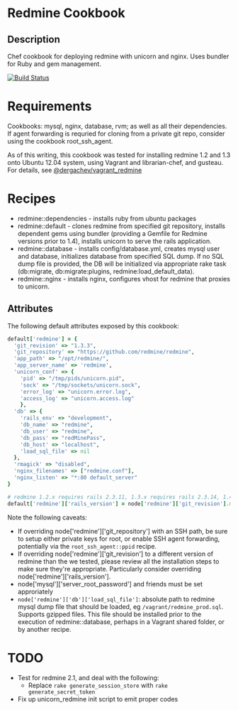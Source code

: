 Redmine Cookbook 
================

Description
-----------

Chef cookbook for deploying redmine with unicorn and nginx. Uses bundler for Ruby and gem management.

[![Build Status](https://secure.travis-ci.org/dergachev/chef_redmine.png)](http://travis-ci.org/dergachev/chef_redmine)

Requirements
============

Cookbooks: mysql, nginx, database, rvm; as well as all their dependencies.
If agent forwarding is requried for cloning from a private git repo, consider using the cookbook root_ssh_agent.

As of this writing, this cookbook was tested for installing redmine 1.2 and 1.3 onto Ubuntu 12.04 system, using Vagrant and librarian-chef, and gusteau. For details, see [@dergachev/vagrant_redmine](https://github.com/dergachev/vagrant_redmine)

Recipes
=======

* redmine::dependencies - installs ruby from ubuntu packages
* redmine::default - clones redmine from specified git repository, installs dependent gems using bundler (providing a Gemfile for Redmine versions prior to 1.4), installs unicorn to serve the rails application.
* redmine::database - installs config/database.yml, creates mysql user and database, initializes database from specified SQL dump. If no SQL dump file is provided, the DB will be initialized via appropriate rake task (db:migrate, db:migrate:plugins, redmine:load_default_data).
* redmine::nginx - installs nginx, configures vhost for redmine that proxies to unicorn.

Attributes
----------

The following default attributes exposed by this cookbook:

```ruby
default['redmine'] = {
  'git_revision' => "1.3.3",
  'git_repository' => "https://github.com/redmine/redmine",
  'app_path' => "/opt/redmine/",
  'app_server_name' => 'redmine',
  'unicorn_conf' => {
    'pid' => "/tmp/pids/unicorn.pid",
    'sock' => "/tmp/sockets/unicorn.sock",
    'error_log' => "unicorn.error.log",
    'access_log' => "unicorn.access.log"
    },
  'db' => {
    'rails_env' => "development",
    'db_name' => "redmine",
    'db_user' => "redmine",
    'db_pass' => "redMinePass",
    'db_host' => "localhost",
    'load_sql_file' => nil
  },
  'rmagick' => "disabled",
  'nginx_filenames' => ["redmine.conf"],
  'nginx_listen' => "*:80 default_server"
}

# redmine 1.2.x requires rails 2.3.11, 1.3.x requires rails 2.3.14, 1.4+ comes with own Gemfiles
default['redmine']['rails_version'] = node['redmine']['git_revision'].match(/^1.3/) ? '2.3.14' : '2.3.11'
```

Note the following caveats:

* If overriding node['redmine']['git_repository'] with an SSH path, be sure to
  setup either private keys for root, or enable SSH agent forwarding,
  potentially via the `root_ssh_agent::ppid` recipe. 
* If overriding node['redmine']['git_revision'] to a different version of
  redmine than the we tested, please review all the installation steps to make
  sure they're appropriate. Particularly consider overriding node['redmine']['rails_version'].
* node['mysql']['server_root_password'] and friends must be set approriately
* `node['redmine']['db']['load_sql_file']`:  absolute path to redmine mysql
  dump file that should be loaded, eg `/vagrant/redmine_prod.sql`. Supports
  gzipped files. This file should be installed prior to the execution of
  redmine::database, perhaps in a Vagrant shared folder, or by another recipe.


TODO
====

* Test for redmine 2.1, and deal with the following:
  * Replace `rake generate_session_store` with `rake generate_secret_token`
* Fix up unicorn_redmine init script to emit proper codes
